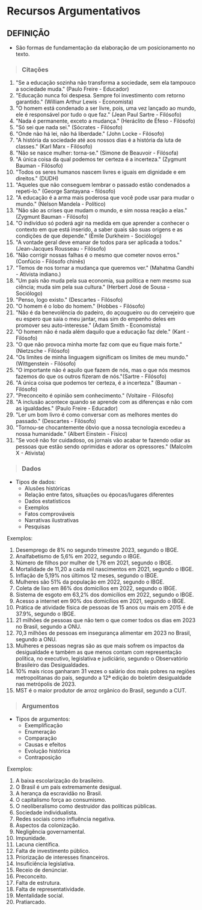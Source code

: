 # Recursos Argumentativos

## DEFINIÇÃO
* São formas de fundamentação da elaboração de um posicionamento no texto.

> ### Citações

1. "Se a educação sozinha não transforma a sociedade, sem ela tampouco a sociedade muda." (Paulo Freire - Educador)
2. "Educação nunca foi despesa. Sempre foi investimento com retorno garantido." (William Arthur Lewis - Economista)
3. "O homem está condenado a ser livre, pois, uma vez lançado ao mundo, ele é responsável por tudo o que faz." (Jean Paul Sartre - Filósofo)
4. "Nada é permanente, exceto a mudança." (Heráclito de Éfeso - Filósofo)
5. "Só sei que nada sei." (Sócrates - Filósofo)
6. "Onde não há lei, não há liberdade." (John Locke - Filósofo)
7. "A história da sociedade até aos nossos dias é a história da luta de classes." (Karl Marx - Filósofo)
8. "Não se nasce mulher: torna-se." (Simone de Beauvoir - Filósofa)
9. "A única coisa da qual podemos ter certeza é a incerteza." (Zygmunt Bauman - Filósofo)
10. "Todos os seres humanos nascem livres e iguais em dignidade e em direitos." (DUDH)
11. "Aqueles que não conseguem lembrar o passado estão condenados a repeti-lo." (George Santayana - filósofo)
12. "A educação é a arma mais poderosa que você pode usar para mudar o mundo." (Nelson Mandela - Político)
13. "Não são as crises que mudam o mundo, e sim nossa reação a elas." (Zygmunt Bauman - Filósofo)
14. "O indivíduo só poderá agir na medida em que aprender a conhecer o contexto em que está inserido, a saber quais são suas origens e as condições de que depende." (Émile Durkheim - Sociólogo)
15. "A vontade geral deve emanar de todos para ser aplicada a todos." (Jean-Jacques Rousseau - Filósofo)
16. "Não corrigir nossas falhas é o mesmo que cometer novos erros." (Confúcio - Filósofo chinês)
17. "Temos de nos tornar a mudança que queremos ver." (Mahatma Gandhi - Ativista indiano.)
18. "Um país não muda pela sua economia, sua política e nem mesmo sua ciência; muda sim pela sua cultura." (Herbert José de Sousa - Sociólogo)
19. "Penso, logo existo." (Descartes - Filósofo)
20. "O homem é o lobo do homem." (Hobbes - Filósofo)
21. "Não é da benevolência do padeiro, do açougueiro ou do cervejeiro que eu espero que saia o meu jantar, mas sim do empenho deles em promover seu auto-interesse." (Adam Smith - Economista)
22. "O homem não é nada além daquilo que a educação faz dele." (Kant - Filósofo)
23. "O que não provoca minha morte faz com que eu fique mais forte."(Nietzsche - Filósofo)
24. "Os limites de minha linguagem significam os limites de meu mundo." (Wittgenstein - Filósofo)
25. "O importante não é aquilo que fazem de nós, mas o que nós mesmos fazemos do que os outros fizeram de nós."(Sartre - Filósofo)
26. "A única coisa que podemos ter certeza, é a incerteza." (Bauman - Filósofo)
27. "Preconceito é opinião sem conhecimento." (Voltaire - Filósofo)
28. "A inclusão acontece quando se aprende com as diferenças e não com as igualdades." (Paulo Freire - Educador)
29. "Ler um bom livro é como conversar com as melhores mentes do passado." (Descartes - Filósofo)
30. "Tornou-se chocantemente óbvio que a nossa tecnologia excedeu a nossa humanidade." (Albert Einstein - Físico)
31. "Se você não for cuidadoso, os jornais vão acabar te fazendo odiar as pessoas que estão sendo oprimidas e adorar os opressores." (Malcolm X - Ativista)

> ### Dados
* Tipos de dados:
  - Alusões históricas
  - Relação entre fatos, situações ou épocas/lugares diferentes
  - Dados estatísticos
  - Exemplos
  - Fatos comprováveis
  - Narrativas ilustrativas
  - Pesquisas

Exemplos:
1. Desemprego de 8% no segundo trimestre 2023, segundo o IBGE.
2. Analfabetismo de 5,6% em 2022, segundo o IBGE.
3. Número de filhos por mulher de 1,76 em 2021, segundo o IBGE.
4. Mortalidade de 11,20 a cada mil nascimentos em 2021, segundo o IBGE.
5. Inflação de 5,19% nos últimos 12 meses, segundo o IBGE.
6. Mulheres são 51% da população em 2022, segundo o IBGE.
7. Coleta de lixo em 86% dos domicílios em 2022, segundo o IBGE.
8. Sistema de esgoto em 63,2% dos domicílios em 2022, segundo o IBGE.
9. Acesso a internet em 90% dos domicílios em 2021, segundo o IBGE.
10. Prática de atividade física de pessoas de 15 anos ou mais em 2015 é de 37.9%, segundo o IBGE.
11. 21 milhões de pessoas que não tem o que comer todos os dias em 2023 no Brasil, segundo a ONU.
12. 70,3 milhões de pessoas em insegurança alimentar em 2023 no Brasil, segundo a ONU.
13. Mulheres e pessoas negras são as que mais sofrem os impactos da desigualdade e também as que menos contam com representação política, no executivo, legislativa e judiciário, segundo o Observatório Brasileiro das Desigualdades.
14. 10% mais ricos ganharam 31 vezes o salário dos mais pobres na regiões metropolitanas do país, segundo a 12ª edição do boletim desigualdade nas metrópolis de 2023.
15. MST é o maior produtor de arroz orgânico do Brasil, segundo a CUT.

> ### Argumentos
* Tipos de argumentos:
  - Exemplificação
  - Enumeração
  - Comparação
  - Causas e efeitos
  - Evolução histórica
  - Contraposição

Exemplos:
1. A baixa escolarização do brasileiro.
2. O Brasil é um país extremamente desigual.
3. A herança da escravidão no Brasil.
4. O capitalismo força ao consumismo.
5. O neoliberalismo como destruidor das políticas públicas.
6. Sociedade individualista.
7. Redes sociais como influência negativa.
8. Aspectos da colonização.
9. Negligência governamental.
10. Impunidade.
11. Lacuna científica.
12. Falta de investimento público.
13. Priorização de interesses financeiros.
14. Insuficiência legislativa.
15. Receio de denúnciar.
16. Preconceito.
17. Falta de estrutura.
18. Falta de representatividade.
19. Mentalidade social.
20. Pratiarcado.